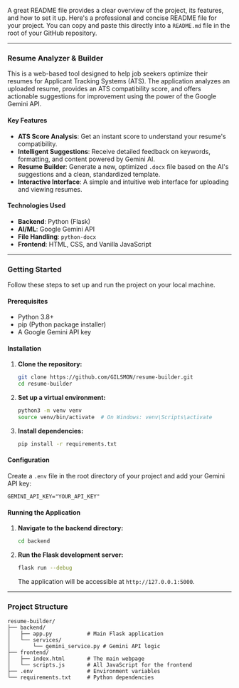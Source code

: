 A great README file provides a clear overview of the project, its features, and how to set it up. Here's a professional and concise README file for your project. You can copy and paste this directly into a `README.md` file in the root of your GitHub repository.

-----

### Resume Analyzer & Builder

This is a web-based tool designed to help job seekers optimize their resumes for Applicant Tracking Systems (ATS). The application analyzes an uploaded resume, provides an ATS compatibility score, and offers actionable suggestions for improvement using the power of the Google Gemini API.

#### Key Features

  * **ATS Score Analysis**: Get an instant score to understand your resume's compatibility.
  * **Intelligent Suggestions**: Receive detailed feedback on keywords, formatting, and content powered by Gemini AI.
  * **Resume Builder**: Generate a new, optimized `.docx` file based on the AI's suggestions and a clean, standardized template.
  * **Interactive Interface**: A simple and intuitive web interface for uploading and viewing resumes.

#### Technologies Used

  * **Backend**: Python (Flask)
  * **AI/ML**: Google Gemini API
  * **File Handling**: `python-docx`
  * **Frontend**: HTML, CSS, and Vanilla JavaScript

-----

### Getting Started

Follow these steps to set up and run the project on your local machine.

#### Prerequisites

  * Python 3.8+
  * pip (Python package installer)
  * A Google Gemini API key

#### Installation

1.  **Clone the repository:**

    ```bash
    git clone https://github.com/GILSMON/resume-builder.git
    cd resume-builder
    ```

2.  **Set up a virtual environment:**

    ```bash
    python3 -m venv venv
    source venv/bin/activate  # On Windows: venv\Scripts\activate
    ```

3.  **Install dependencies:**

    ```bash
    pip install -r requirements.txt
    ```

#### Configuration

Create a `.env` file in the root directory of your project and add your Gemini API key:

```
GEMINI_API_KEY="YOUR_API_KEY"
```

#### Running the Application

1.  **Navigate to the backend directory:**

    ```bash
    cd backend
    ```

2.  **Run the Flask development server:**

    ```bash
    flask run --debug
    ```

    The application will be accessible at `http://127.0.0.1:5000`.

-----

### Project Structure

```
resume-builder/
├── backend/
│   ├── app.py           # Main Flask application
│   └── services/
│       └── gemini_service.py # Gemini API logic
├── frontend/
│   ├── index.html       # The main webpage
│   └── scripts.js       # All JavaScript for the frontend
├── .env                 # Environment variables
└── requirements.txt     # Python dependencies
```